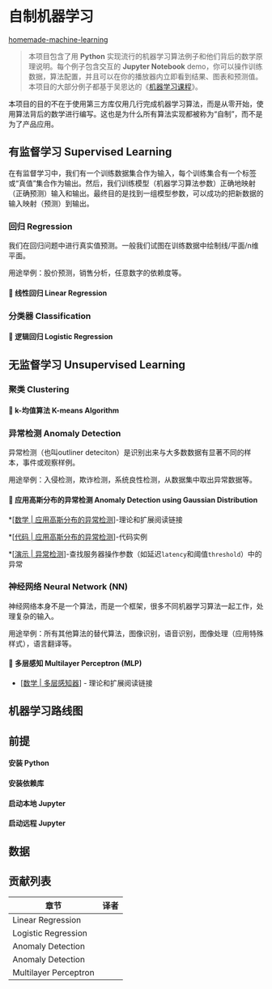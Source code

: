 # 自制机器学习
[homemade-machine-learning](https://github.com/trekhleb/homemade-machine-learning)

> 本项目包含了用 **Python** 实现流行的机器学习算法例子和他们背后的数学原理说明。每个例子包含交互的 **Jupyter Notebook** demo，你可以操作训练数据，算法配置，并且可以在你的播放器内立即看到结果、图表和预测值。本项目的大部分例子都基于吴恩达的《[机器学习课程](https://www.coursera.org/learn/machine-learning)》。

本项目的目的不在于使用第三方库仅用几行完成机器学习算法，而是从零开始，使用算法背后的数学进行编写。这也是为什么所有算法实现都被称为“自制”，而不是为了产品应用。

## 有监督学习 Supervised Learning

在有监督学习中，我们有一个训练数据集合作为输入，每个训练集合有一个标签或“真值”集合作为输出。然后，我们训练模型（机器学习算法参数）正确地映射（正确预测）输入和输出。最终目的是找到一组模型参数，可以成功的把新数据的输入映射（预测）到输出。

### 回归 Regression

我们在回归问题中进行真实值预测。一般我们试图在训练数据中绘制线/平面/n维平面。

用途举例：股价预测，销售分析，任意数字的依赖度等。

#### 🤖 线性回归 Linear Regression



### 分类器 Classification

#### 🤖 逻辑回归 Logistic Regression



## 无监督学习 Unsupervised Learning

### 聚类 Clustering

#### 🤖 k-均值算法 K-means Algorithm



### 异常检测 Anomaly Detection

异常检测（也叫outliner deteciton）是识别出来与大多数数据有显著不同的样本，事件或观察样例。

用途举例：入侵检测，欺诈检测，系统良性检测，从数据集中取出异常数据等。

#### 🤖 应用高斯分布的异常检测 Anomaly Detection using Gaussian Distribution

*[[数学 | 应用高斯分布的异常检测](/homemade/anomaly_detection/README.md)]-理论和扩展阅读链接  

*[[代码 | 应用高斯分布的异常检测](/homemade/anomaly_detection/multilayer_perceptron.py)]-代码实例

*[[演示 | 异常检测](https://nbviewer.jupyter.org/github/trekhleb/homemade-machine-learning/blob/master/notebooks/anomaly_detection/anomaly_detection_gaussian_demo.ipynb)]-查找服务器操作参数（如延迟```latency```和阈值```threshold```）中的异常

### 神经网络 Neural Network (NN)

神经网络本身不是一个算法，而是一个框架，很多不同机器学习算法一起工作，处理复杂的输入。

用途举例：所有其他算法的替代算法，图像识别，语音识别，图像处理（应用特殊样式），语言翻译等。

#### 🤖 多层感知 Multilayer Perceptron (MLP)

* [[数学 | 多层感知器](/homemade/neural_network/README.md)] - 理论和扩展阅读链接



## 机器学习路线图



## 前提

#### 安装 Python

#### 安装依赖库

#### 启动本地 Jupyter

#### 启动远程 Jupyter



## 数据



## 贡献列表

| 章节                  | 译者 |
| --------------------- | ---- |
| Linear Regression     |      |
| Logistic Regression   |      |
| Anomaly Detection     |      |
| Anomaly Detection     |      |
| Multilayer Perceptron |      |

